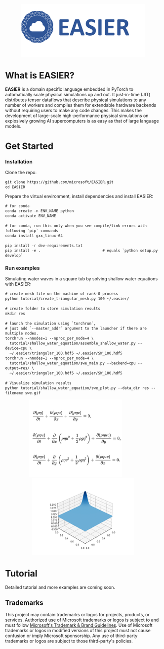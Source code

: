 <div align="center">
  <img width="400px" src="tutorial/logo.png"/>
</div>

# What is EASIER?

**EASIER** is a domain specific language embedded in PyTorch to automatically scale physical simulations up and out.
It just-in-time (JIT) distributes tensor dataflows that describe physical simulations to any number of workers and compiles them for extendable hardware backends without requiring users to make any code changes.
This makes the development of large-scale high-performance physical simulations on explosively growing AI supercomputers is as easy as that of large language models.

# Get Started

### Installation

Clone the repo:

```shell
git clone https://github.com/microsoft/EASIER.git
cd EASIER
```

Prepare the virtual environment, install dependencies and install EASIER:

```shell
# for conda
conda create -n ENV_NAME python
conda activate ENV_NAME

# for conda, run this only when you see compile/link errors with following `pip` commands
conda install gxx_linux-64

pip install -r dev-requirements.txt
pip install -e .                            # equals `python setup.py develop`
```

### Run examples

Simulating water waves in a square tub by solving shallow water equations with EASIER:
```shell
# create mesh file on the machine of rank-0 process
python tutorial/create_triangular_mesh.py 100 ~/.easier/

# create folder to store simulation results
mkdir res

# launch the simulation using `torchrun`,
# just add `--master_addr` argument to the launcher if there are multiple nodes.
torchrun --nnodes=1 --nproc_per_node=4 \
  tutorial/shallow_water_equation/assemble_shallow_water.py --device=cpu \
  ~/.easier/triangular_100.hdf5 ~/.easier/SW_100.hdf5
torchrun --nnodes=1 --nproc_per_node=4 \
  tutorial/shallow_water_equation/swe_main.py --backend=cpu --output=res/ \
  ~/.easier/triangular_100.hdf5 ~/.easier/SW_100.hdf5

# Visualize simulation results
python tutorial/shallow_water_equation/swe_plot.py --data_dir res --filename swe.gif
```

<div align="center">
  <img width="300px" src="tutorial/shallow_water_equation/swe.png">
  &nbsp &nbsp &nbsp &nbsp &nbsp &nbsp
  <img width="330px" src="tutorial/shallow_water_equation/swe.gif"/>
</div>

# Tutorial
Detailed tutorial and more examples are coming soon.

## Trademarks

This project may contain trademarks or logos for projects, products, or services. Authorized use of Microsoft
trademarks or logos is subject to and must follow
[Microsoft's Trademark & Brand Guidelines](https://www.microsoft.com/legal/intellectualproperty/trademarks/usage/general).
Use of Microsoft trademarks or logos in modified versions of this project must not cause confusion or imply Microsoft sponsorship.
Any use of third-party trademarks or logos are subject to those third-party's policies.
